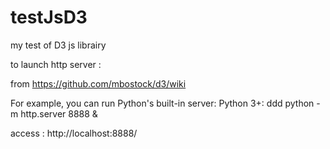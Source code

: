 testJsD3
========
my test of D3 js librairy


to launch http server : 

from https://github.com/mbostock/d3/wiki

For example, you can run Python's built-in server:
Python 3+:
ddd
python -m http.server 8888 &

access : http://localhost:8888/


